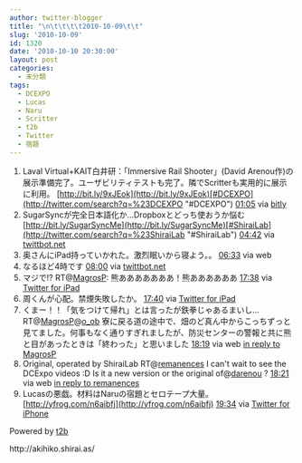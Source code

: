 ```yaml
---
author: twitter-blogger
title: "\n\t\t\t\t2010-10-09\t\t"
slug: '2010-10-09'
id: 1320
date: '2010-10-10 20:30:00'
layout: post
categories:
  - 未分類
tags:
  - DCEXPO
  - Lucas
  - Naru
  - Scritter
  - t2b
  - Twitter
  - 宿題
---
```


<div xmlns:georss="http://www.georss.org/georss">

1.  <span><span>Laval Virtual+KAIT白井研：「Immersive Rail Shooter」(David Arenou作)の展示準備完了。ユーザビリティテストも完了。隣でScritterも実用的に展示に利用。 [http://bit.ly/9xJEok](http://bit.ly/9xJEok)[#DCEXPO](http://twitter.com/search?q=%23DCEXPO "#DCEXPO")</span> <span>[<span>01:05</span>](http://twitter.com/o_ob/status/26837143822) <span>via [bitly](http://bit.ly)</span></span></span>
2.  <span><span>SugarSyncが完全日本語化か…Dropboxとどっち使おうか悩む [http://bit.ly/SugarSyncMe](http://bit.ly/SugarSyncMe)[#ShiraiLab](http://twitter.com/search?q=%23ShiraiLab "#ShiraiLab")</span> <span>[<span>04:42</span>](http://twitter.com/o_ob/status/26853379472) <span>via [twittbot.net](http://twittbot.net/)</span></span></span>
3.  <span><span>奥さんにiPad持っていかれた。激烈眠いから寝よう。。</span> <span>[<span>06:33</span>](http://twitter.com/o_ob/status/26862383570) <span>via web</span></span></span>
4.  <span><span>なるほど4時です</span> <span>[<span>08:00</span>](http://twitter.com/o_ob/status/26868446280) <span>via [twittbot.net](http://twittbot.net/)</span></span></span>
5.  <span><span>マジで!? RT@[MagrosP](http://twitter.com/MagrosP "MagrosP"): 熊あああああああ！熊ああああああ</span> <span>[<span>17:38</span>](http://twitter.com/o_ob/status/26907915698) <span>via [Twitter for iPad](http://itunes.apple.com/app/twitter/id333903271?mt=8)</span></span></span>
6.  <span><span>周くんが心配。禁煙失敗したか。</span> <span>[<span>17:40</span>](http://twitter.com/o_ob/status/26908056040) <span>via [Twitter for iPad](http://itunes.apple.com/app/twitter/id333903271?mt=8)</span></span></span>
7.  <span><span>くまー！！「気をつけて帰れ」とは言ったが鉄拳じゃあるまいし… RT@[MagrosP](http://twitter.com/MagrosP "MagrosP")@[o_ob](http://twitter.com/o_ob "o_ob") 寮に戻る道の途中で、畑のど真ん中からこっちずっと見てました。何事もなく通りすぎれましたが、防災センターの警報と共に熊と目があったときは「終わった」と思いました</span> <span>[<span>18:19</span>](http://twitter.com/o_ob/status/26910486254) <span>via web</span> [in reply to MagrosP](http://twitter.com/MagrosP/status/26908731171)</span></span>
8.  <span><span>Original, operated by ShiraiLab RT@[remanences](http://twitter.com/remanences "remanences") I can't wait to see the DCExpo videos :D Is it a new version or the original of@[darenou](http://twitter.com/darenou "darenou") ?</span> <span>[<span>18:21</span>](http://twitter.com/o_ob/status/26910627332) <span>via web</span> [in reply to remanences](http://twitter.com/remanences/status/26857102200)</span></span>
9.  <span><span>Lucasの悪戯。材料はNaruの宿題とセロテープ大量。 [http://yfrog.com/n6aibfj](http://yfrog.com/n6aibfj)</span> <span>[<span>19:34</span>](http://twitter.com/o_ob/status/26914684071) <span>via [Twitter for iPhone](http://twitter.com/)</span></span></span>

</div>

Powered by [t2b](http://t2b.utilz.jp/)

<div>http://akihiko.shirai.as/</div>